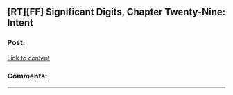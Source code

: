 ## [RT][FF] Significant Digits, Chapter Twenty-Nine: Intent

### Post:

[Link to content](http://www.anarchyishyperbole.com/2015/11/significant-digits-chapter-twenty-nine.html)

### Comments:

---

